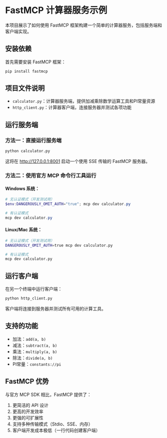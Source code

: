 # FastMCP 计算器服务示例

本项目展示了如何使用 FastMCP 框架构建一个简单的计算器服务，包括服务端和客户端实现。

## 安装依赖

首先需要安装 FastMCP 框架：

```bash
pip install fastmcp
```

## 项目文件说明

- `calculator.py`：计算器服务端，提供加减乘除数学运算工具和PI常量资源
- `http_client.py`：计算器客户端，连接服务器并测试各项功能

## 运行服务端

### 方法一：直接运行服务端

```bash
python calculator.py
```

这将在 http://127.0.0.1:8001 启动一个使用 SSE 传输的 FastMCP 服务器。

### 方法二：使用官方 MCP 命令行工具运行

#### Windows 系统：

```powershell
# 无认证模式（开发测试用）
$env:DANGEROUSLY_OMIT_AUTH="true"; mcp dev calculator.py

# 有认证模式
mcp dev calculator.py
```

#### Linux/Mac 系统：

```bash
# 无认证模式（开发测试用）
DANGEROUSLY_OMIT_AUTH=true mcp dev calculator.py

# 有认证模式
mcp dev calculator.py
```

## 运行客户端

在另一个终端中运行客户端：

```bash
python http_client.py
```

客户端将连接到服务器并测试所有可用的计算工具。

## 支持的功能

- 加法：`add(a, b)`
- 减法：`subtract(a, b)`
- 乘法：`multiply(a, b)`
- 除法：`divide(a, b)`
- PI常量：`constants://pi`

## FastMCP 优势

与官方 MCP SDK 相比，FastMCP 提供了：

1. 更简洁的 API 设计
2. 更高的开发效率
3. 更强的可扩展性
4. 支持多种传输模式（Stdio、SSE、内存）
5. 客户端开发成本极低（一行代码创建客户端）

